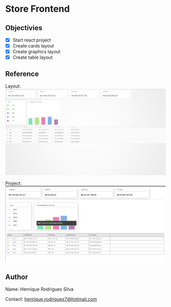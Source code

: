 # Store Frontend

## Objectivies

- [x] Start react project
- [x] Create cards layout
- [x] Create graphics layout
- [x] Create table layout

## Reference

Layout:
![layout](/assets/imgs/layout.PNG)

Project:
![layout](/assets/imgs/layoutFinal.PNG)

## Author

Name: Henrique Rodrigues Silva

Contact: henrique.rodrigues7@hotmail.com
